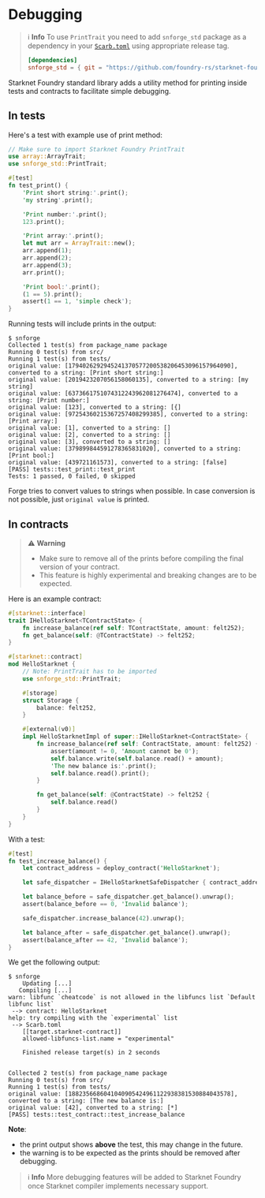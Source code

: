 # Debugging

> ℹ️ **Info**
> To use `PrintTrait` you need to add `snforge_std` package as a dependency in
> your [`Scarb.toml`](https://docs.swmansion.com/scarb/docs/guides/dependencies.html#adding-a-dependency) 
> using appropriate release tag.
>```toml
> [dependencies]
> snforge_std = { git = "https://github.com/foundry-rs/starknet-foundry.git", tag = "v0.5.0" }
> ```

Starknet Foundry standard library adds a utility method for printing inside tests and contracts to facilitate simple debugging.

## In tests

Here's a test with example use of print method:

```rust
// Make sure to import Starknet Foundry PrintTrait
use array::ArrayTrait;
use snforge_std::PrintTrait;

#[test]
fn test_print() {
    'Print short string:'.print();
    'my string'.print();

    'Print number:'.print();
    123.print();

    'Print array:'.print();
    let mut arr = ArrayTrait::new();
    arr.append(1);
    arr.append(2);
    arr.append(3);
    arr.print();

    'Print bool:'.print();
    (1 == 5).print();
    assert(1 == 1, 'simple check');
}
```

Running tests will include prints in the output:

```shell
$ snforge
Collected 1 test(s) from package_name package
Running 0 test(s) from src/
Running 1 test(s) from tests/
original value: [1794026292945241370577200538206453096157964090], converted to a string: [Print short string:]
original value: [2019423207056158060135], converted to a string: [my string]
original value: [6373661751074312243962081276474], converted to a string: [Print number:]
original value: [123], converted to a string: [{]
original value: [97254360215367257408299385], converted to a string: [Print array:]
original value: [1], converted to a string: []
original value: [2], converted to a string: []
original value: [3], converted to a string: []
original value: [379899844591278365831020], converted to a string: [Print bool:]
original value: [439721161573], converted to a string: [false]
[PASS] tests::test_print::test_print
Tests: 1 passed, 0 failed, 0 skipped
```

Forge tries to convert values to strings when possible. In case conversion is not possible,
just `original value` is printed.

## In contracts
> ⚠️ **Warning**
> 
> - Make sure to remove all of the prints before compiling the final version of your contract. 
> - This feature is highly experimental and breaking changes are to be expected.

Here is an example contract:

```rust
#[starknet::interface]
trait IHelloStarknet<TContractState> {
    fn increase_balance(ref self: TContractState, amount: felt252);
    fn get_balance(self: @TContractState) -> felt252;
}

#[starknet::contract]
mod HelloStarknet {
    // Note: PrintTrait has to be imported
    use snforge_std::PrintTrait;

    #[storage]
    struct Storage {
        balance: felt252, 
    }

    #[external(v0)]
    impl HelloStarknetImpl of super::IHelloStarknet<ContractState> {
        fn increase_balance(ref self: ContractState, amount: felt252) {
            assert(amount != 0, 'Amount cannot be 0');
            self.balance.write(self.balance.read() + amount);
            'The new balance is:'.print();
            self.balance.read().print();
        }

        fn get_balance(self: @ContractState) -> felt252 {
            self.balance.read()
        }
    }
}
```
With a test:
```rust
#[test]
fn test_increase_balance() {
    let contract_address = deploy_contract('HelloStarknet');

    let safe_dispatcher = IHelloStarknetSafeDispatcher { contract_address };

    let balance_before = safe_dispatcher.get_balance().unwrap();
    assert(balance_before == 0, 'Invalid balance');

    safe_dispatcher.increase_balance(42).unwrap();

    let balance_after = safe_dispatcher.get_balance().unwrap();
    assert(balance_after == 42, 'Invalid balance');
}
```
We get the following output:
```
$ snforge                                                                                              
    Updating [...]
   Compiling [...]
warn: libfunc `cheatcode` is not allowed in the libfuncs list `Default libfunc list`
 --> contract: HelloStarknet
help: try compiling with the `experimental` list
 --> Scarb.toml
    [[target.starknet-contract]]
    allowed-libfuncs-list.name = "experimental"

    Finished release target(s) in 2 seconds


Collected 2 test(s) from package_name package
Running 0 test(s) from src/
Running 1 test(s) from tests/
original value: [1882356686041040905424961122938381530884043578], converted to a string: [The new balance is:]
original value: [42], converted to a string: [*]
[PASS] tests::test_contract::test_increase_balance
```

**Note**: 
- the print output shows **above** the test, this may change in the future.
- the warning is to be expected as the prints should be removed after debugging.

> ℹ️ **Info**
> More debugging features will be added to Starknet Foundry once Starknet compiler implements necessary support.
